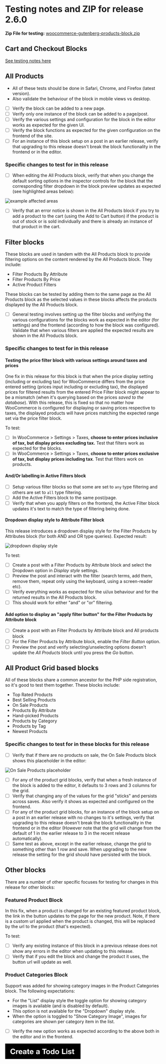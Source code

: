 # Testing notes and ZIP for release 2.6.0

**Zip File for testing:**
[woocommerce-gutenberg-products-block.zip](https://github.com/woocommerce/woocommerce-gutenberg-products-block/archive/v2.6.0.zip)

## Cart and Checkout Blocks

[See testing notes here](../cart-checkout/)

## All Products

-   All of these tests should be done in Safari, Chrome, and Firefox (latest version).
-   Also validate the behaviour of the block in mobile views vs desktop.

-   [ ] Verify the block can be added to a new page.
-   [ ] Verify only one instance of the block can be added to a page/post.
-   [ ] Verify the various settings and configuration for the block in the editor works as expected for the given UI.
-   [ ] Verify the block functions as expected for the given configuration on the frontend of the site.
-   [ ] For an instance of this block setup on a post in an earlier release, verify that upgrading to this release doesn't break the block functionality in the frontend or in the editor.

### Specific changes to test for in this release

-   [ ] When editing the All Products block, verify that when you change the default sorting options in the inspector controls for the block that the corresponding filter dropdown in the block preview updates as expected (see highlighted areas below):

![example affected areas](https://user-images.githubusercontent.com/2207451/71814247-15521400-307c-11ea-92da-8f4073492397.png)

-   [ ] Verify that an error notice is shown in the All Products block if you try to add a product to the cart (using the Add to Cart button) if the product is out of stock or is sold individually and there is already an instance of that product in the cart.

## Filter blocks

These blocks are used in tandem with the All Products block to provide filtering options on the content rendered by the All Products block. They include:

-   Filter Products By Attribute
-   Filter Products By Price
-   Active Product Filters

These blocks can be tested by adding them to the same page as the All Products block as the selected values in these blocks affects the products displayed by the All Products block.

-   [ ] General testing involves setting up the filter blocks and verifying the various configurations for the blocks work as expected in the editor (for settings) and the frontend (according to how the block was configured). Validate that when various filters are applied the expected results are shown in the All Products block.

### Specific changes to test for in this release

#### Testing the price filter block with various settings around taxes and prices

One fix in this release for this block is that when the price display setting (including or excluding tax) for WooCommerce differs from the price entered setting (prices input including or excluding tax), the displayed prices for filtered results from the entered Price Filter block might appear to be a mismatch (when it's querying based on the prices _saved to the database_). With this release, this is fixed so that no matter how WooCommerce is configured for displaying or saving prices respective to taxes, the displayed products will have prices matching the expected range set via the price filter block.

To test:

-   [ ] In WooCommerce > Settings > Taxes, **choose to enter prices inclusive of tax, but display prices excluding tax.** Test that filters work as expected for the blocks.
-   [ ] In WooCommerce > Settings > Taxes, **choose to enter prices exclusive of tax, but display prices including tax**. Test that filters work on products.

#### And/Or labelling in Active Filters block

-   [ ] Setup various filter blocks so that some are set to `any` type filtering and others are set to `all` type filtering.
-   [ ] Add the Active Filters block to the same post/page.
-   [ ] Verify that when you apply filters on the frontend, the Active Filter block updates it's text to match the type of filtering being done.

#### Dropdown display style to Attribute Filter block

This release introduces a dropdown display style for the Filter Products by Attributes block (for both AND and OR type queries). Expected result:

![dropdown display style](https://user-images.githubusercontent.com/3616980/69569869-db8ee780-0fbe-11ea-80f9-52fd95c9be20.gif)

To test:

-   [ ] Create a post with a Filter Products by Attribute block and select the Dropdown option in _Display style_ settings.
-   [ ] Preview the post and interact with the filter (search terms, add them, remove them, repeat only using the keyboard, using a screen-reader etc).
-   [ ] Verify everything works as expected for the ui/ux behaviour and for the returned results in the All Products block.
-   [ ] This should work for either "and" or "or" filtering.

#### Add option to display an "apply filter button" for the Filter Products by Attribute block

-   [ ] Create a post with an Filter Products by Attribute block and All products block
-   [ ] For the Filter Products by Attribute block, enable the _Filter Button_ option.
-   [ ] Preview the post and verify selecting/unselecting options doesn't update the _All Products_ block until you press the _Go_ button.

## All Product Grid based blocks

All of these blocks share a common ancestor for the PHP side registration, so it's good to test them together. These blocks include:

-   Top Rated Products
-   Best Selling Products
-   On Sale Products
-   Products By Attribute
-   Hand-picked Products
-   Products by Category
-   Products by Tag
-   Newest Products

### Specific changes to test for in these blocks for this release

-   [ ] Verify that if there are no products on sale, the On Sale Products block shows this placeholder in the editor:

![On Sale Products placeholder](https://user-images.githubusercontent.com/90977/71984453-c2fe2800-3220-11ea-9b6e-fd3c9ca2ece2.png)

-   [ ] For any of the product grid blocks, verify that when a fresh instance of the block is added to the editor, it defaults to 3 rows and 3 columns for the grid.
-   [ ] Verify that changing any of the values for the grid "sticks" and persists across saves. Also verify it shows as expected and configured on the frontend.
-   [ ] For any of the product grid blocks, for an instance of the block setup on a post in an earlier release with no changes to it's settings, verify that upgrading to this release doesn't break the block functionality in the frontend or in the editor (However note that the grid will change from the default of 1 in the earlier release to 3 in the recent release automatically).
-   [ ] Same test as above, except in the earlier release, change the grid to something other than 1 row and save. When upgrading to the new release the setting for the grid should have persisted with the block.

## Other blocks

There are a number of other specific focuses for testing for changes in this release for other blocks:

### Featured Product Block

In this fix, when a product is changed for an existing featured product block, the link in the button updates to the page for the new product. Note, if there is a custom url applied when the product is changed, this will be replaced by the url to the product (that's expected).

To test:

-   [ ] Verify any existing instance of this block in a previous release does not show any errors in the editor when updating to this release.
-   [ ] Verify that if you edit the block and change the product it uses, the button url will update as well.

### Product Categories Block

Support was added for showing category images in the Product Categories block. The following expectations:

-   For the "List" display style the toggle option for showing category images is available (and is disabled by default).
-   This option is not available for the "Dropdown" display style.
-   When the option is toggled to "Show Category Image", images for categories are shown per category item in the list.
-   [ ] Verify the new option works as expected according to the above both in the editor and in the frontend.

[![Create Todo list](https://raw.githubusercontent.com/senadir/todo-my-markdown/master/public/github-button.svg?sanitize=true)](https://git-todo.netlify.app/create)
